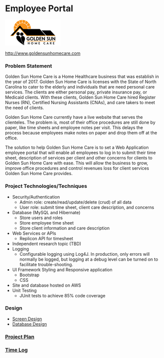 # Employee Portal

![](images/golden-sun-home-care-logo.png)

<http://www.goldensunhomecare.com>

### Problem Statement
Golden Sun Home Care is a Home Healthcare business that was establish in the year of 2017. Golden Sun Home Care is licenses with the State of North Carolina to cater to the elderly and individuals that are need personal care services. The clients are either personal pay, private insurance pay, or Medicaid clients. With these clients, Golden Sun Home Care hired Register Nurses (RN), Certified Nursing Assistants (CNAs), and care takers to meet the need of clients. 

Golden Sun Home Care currently have a live website that serves the clienteles. The problem is, most of their office procedures are still done by paper, like time sheets and employee notes per visit. This delays the process because employees make notes on paper and drop them off at the office. 

The solution to help Golden Sun Home Care is to set a Web Application employee portal that will enable all employees to log in to submit their time sheet, description of services per client and other concerns for clients to Golden Sun Home Care with ease. This will allow the business to grow, improve office procedures and control revenues loss for client services Golden Sun Home Care provides.

### Project Technologies/Techniques 

* Security/Authentication
  * Admin role: create/read/update/delete (crud) of all data
  * User role: submit time sheet, client care description, and concerns
* Database (MySQL and Hibernate)
  * Store users and roles
  * Store employee time sheet
  * Store client information and care description
* Web Services or APIs
  * Replicon API for timesheet
* Independent research topic (TBD)
* Logging
  * Configurable logging using Log4J. In production, only errors will normally be logged, but logging at a debug level can be turned on to facilitate trouble-shooting. 
* UI Framework Styling and Responsive application
  * Bootstrap
  * CSS
* Site and database hosted on AWS
* Unit Testing
  * JUnit tests to achieve 85% code coverage 
  
### Design

* [Screen Design](DesignDocuments/Screens.md)
* [Database Design](DesignDocuments/employeePortalDB_3.png)

### [Project Plan](ProjectPlan.md)

### [Time Log](TimeLog.md) 